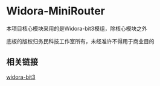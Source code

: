 # Widora-MiniRouter

本项目核心模块采用的是Widora-bit3模组，除核心模块之外

底板的版权归务民科技工作室所有，未经准许不得用于商业目的

## 相关链接

[widora-bit3](http://wiki.widora.cn/brief_bit3)

